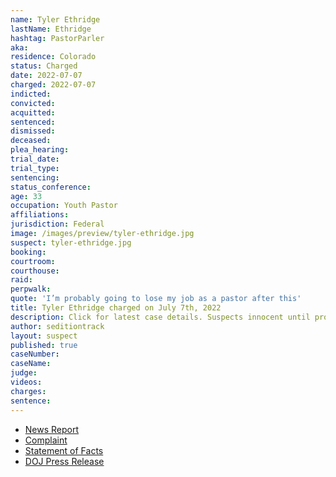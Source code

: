 ```yaml
---
name: Tyler Ethridge
lastName: Ethridge
hashtag: PastorParler
aka:
residence: Colorado
status: Charged
date: 2022-07-07
charged: 2022-07-07
indicted:
convicted:
acquitted:
sentenced:
dismissed:
deceased:
plea_hearing:
trial_date:
trial_type:
sentencing:
status_conference:
age: 33
occupation: Youth Pastor
affiliations:
jurisdiction: Federal
image: /images/preview/tyler-ethridge.jpg
suspect: tyler-ethridge.jpg
booking:
courtroom:
courthouse:
raid:
perpwalk:
quote: 'I’m probably going to lose my job as a pastor after this'
title: Tyler Ethridge charged on July 7th, 2022
description: Click for latest case details. Suspects innocent until proven guilty.
author: seditiontrack
layout: suspect
published: true
caseNumber:
caseName:
judge:
videos:
charges:
sentence:
---
```

- [News Report](https://www.9news.com/article/news/crime/springs-man-charged-capitol-breach/73-a36ea9b5-1f23-4f74-8950-ebd42077cff6)
- [Complaint](https://www.justice.gov/usao-dc/case-multi-defendant/file/1518526/download)
- [Statement of Facts](https://www.justice.gov/usao-dc/case-multi-defendant/file/1518531/download)
- [DOJ Press Release](https://www.justice.gov/usao-dc/pr/colorado-man-arrested-actions-during-jan-6-capitol-breach)
